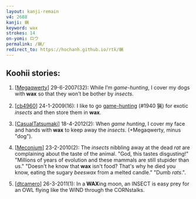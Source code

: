 ```yaml
---
layout: kanji-remain
v4: 2688
kanji: 蝋
keyword: wax
strokes: 14
on-yomi: ロウ
permalink: /蝋/
redirect_to: https://hochanh.github.io/rtk/蝋
---
```


## Koohii stories: 

1) [<a href="http://kanji.koohii.com/profile/Megaqwerty">Megaqwerty</a>] 29-6-2007(32): While I’m <em>game-hunting</em>, I cover my dogs with<strong> wax</strong> so that they won’t be bother by <em>insects</em>.

2) [<a href="http://kanji.koohii.com/profile/cb4960">cb4960</a>] 24-1-2009(16): I like to go <a href="http://kanji.koohii.com/study/kanji/1940">game-hunting</a> (#1940 猟) for exotic <em>insects</em> and then store them in <strong>wax</strong>.

3) [<a href="http://kanji.koohii.com/profile/CasualTatsumaki">CasualTatsumaki</a>] 18-4-2012(2): When <em>game hunting</em>, I cover my face and hands with<strong> wax</strong> to keep away the <em>insects</em>. (+Megaqwerty, minus &quot;dog&quot;).

4) [<a href="http://kanji.koohii.com/profile/Meconium">Meconium</a>] 23-2-2010(2): The <em>insects</em> nibbling away at the dead <em>rat</em> are complaining about the taste of the animal. &quot;God, this tastes disgusting!&quot; &quot;Millions of years of evolution and these mammals are still stupider than us.&quot; &quot;Doesn&#039;t he know that<strong> wax</strong> isn&#039;t food? That&#039;s why he died you know, eating the sugary <em>beeswax</em> from a melted candle.&quot; &quot;Dumb <em>rats</em>.&quot;.

5) [<a href="http://kanji.koohii.com/profile/dtcamero">dtcamero</a>] 26-3-2011(1): In a<strong> WAX</strong>ing moon, an INSECT is easy prey for an OWL flying like the WIND through the CORNstalks.

